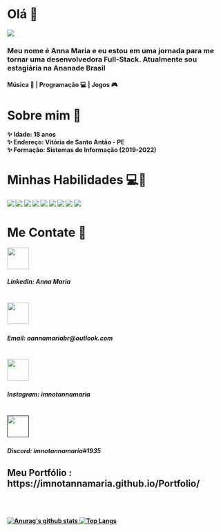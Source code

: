 # Olá 🌟
<img src="https://emojis.slackmojis.com/emojis/images/1587134085/8661/fast_meow_party.gif?1587134085" />

<h3>Meu nome é <b>Anna Maria<b> e eu estou em uma jornada para me tornar uma desenvolvedora Full-Stack. Atualmente sou estagiária na Ananade Brasil</h3>

<h4>Música 🎸 | Programação 💻 | Jogos 🎮</h4>

# Sobre mim 🔎
✨ Idade:  18 anos
<br>
✨ Endereço: Vitória de Santo Antão - PE 
<br>
✨ Formação: Sistemas de Informação (2019-2022)
<br>

# Minhas Habilidades 💻🚀 
<img src="https://img.shields.io/badge/Unity-100000?style=for-the-badge&logo=unity&logoColor=white" />
<img src="https://img.shields.io/badge/jQuery-0769AD?style=for-the-badge&logo=jquery&logoColor=white" />
<img src="https://img.shields.io/badge/Bootstrap-563D7C?style=for-the-badge&logo=bootstrap&logoColor=white" />
<img src="https://img.shields.io/badge/React_Native-20232A?style=for-the-badge&logo=react&logoColor=61DAFB" />
<img src="https://img.shields.io/badge/HTML5-E34F26?style=for-the-badge&logo=html5&logoColor=white" />
<img src="https://img.shields.io/badge/CSS3-1572B6?style=for-the-badge&logo=css3&logoColor=white" />
<img src="https://img.shields.io/badge/JavaScript-F7DF1E?style=for-the-badge&logo=javascript&logoColor=black" />
<img src="https://img.shields.io/badge/TypeScript-007ACC?style=for-the-badge&logo=typescript&logoColor=white" />
<img src="https://img.shields.io/badge/React-20232A?style=for-the-badge&logo=react&logoColor=61DAFB" />



# Me Contate 📧

<a href="https://www.linkedin.com/in/anna-maria-573801191/"><img width="50px" height="50px" src="https://emojis.slackmojis.com/emojis/images/1470343326/711/linkedin.png?1470343326" /></a>
<h5>LinkedIn: Anna Maria<h5>
<br>
<a href="malito:aannamariabr@outlook.com"><img width="50px" height="50px" src="https://emojis.slackmojis.com/emojis/images/1450319444/38/gmail.png?1450319444" /></a>
<h5>Email: aannamariabr@outlook.com<h5>
<br>
<a href="https://www.instagram.com/imnotannamaria/"><img width="50px" height="50px" src="https://emojis.slackmojis.com/emojis/images/1467306728/632/instagram.png?1467306728" /></a>
<h5>Instagram: imnotannamaria<h5>
<br>
<a href=""><img width="50px" height="50px" src="https://emojis.slackmojis.com/emojis/images/1536347295/4590/discord.png?1536347295" /></a>
<h5>Discord: imnotannamaria#1935<h5>


<h2> Meu Portfólio : https://imnotannamaria.github.io/Portfolio/ </h2>

<br>
<br>

[![Anurag's github stats](https://github-readme-stats.vercel.app/api?username=imnotannamaria&show_icons=true&theme=radical)
![Top Langs](https://github-readme-stats.vercel.app/api/top-langs/?username=imnotannamaria&layout=compact)](https://github.com/anuraghazra/github-readme-stats)


